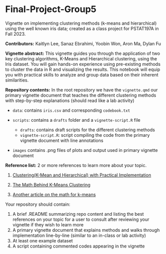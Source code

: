 # Final-Project-Group5

Vignette on implementing clustering methods (k-means and hierarchical) using the well known iris data; created as a class project for PSTAT197A in Fall 2023.

**Contributors:** Kaitlyn Lee, Sanaz Ebrahimi, Yoobin Won, Aron Ma, Dylan Fu

**Vignette abstract:** This vignette guides you through the application of two key clustering algorithms, K-Means and Hierarchical clustering, using the Iris dataset. You will gain hands-on experience using pre-existing methods to cluster the data in R and visualizing the results. This notebook will equip you with practical skills to analyze and group data based on their inherent similarities.

**Repository contents:** In the root repository we have the `vignette.qmd` our primary vignette document that teaches the different clustering methods with step-by-step explanations (should read like a lab activity)

-   `data`: contains `iris.csv` and corresponding `codebook.txt`

-   `scripts`: contains a `drafts` folder and a `vignette-script.R` file

    -   `drafts`: contains draft scripts for the different clustering methods
    -   `vignette-script.R`: script compiling the code from the primary vignette document with line annotations

-   `images` contains .png files of plots and output used in primary vignette document

**Reference list:** 2 or more references to learn more about your topic.

1.   [Clustering(K-Mean and Hierarchical) with Practical Implementation](https://medium.com/machine-learning-researcher/clustering-k-mean-and-hierarchical-cluster-fa2de08b4a4b)

2.  [The Math Behind K-Means Clustering](https://medium.com/@draj0718/the-math-behind-k-means-clustering-4aa85532085e)

3.  [Another article on the math for k-means](https://heartbeat.comet.ml/understanding-the-mathematics-behind-k-means-clustering-40e1d55e2f4c)

Your repository should contain:

1)  A brief .README summarizing repo content and listing the best references on your topic for a user to consult after reviewing your vignette if they wish to learn more
2)  A primary vignette document that explains methods and walks through implementation line-by-line (similar to an in-class or lab activity)
3)  At least one example dataset
4)  A script containing commented codes appearing in the vignette
